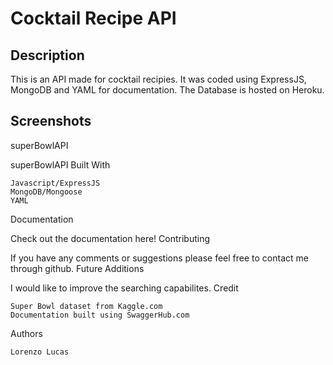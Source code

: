 # Cocktail Recipe API

## Description
This is an API made for cocktail recipies. It was coded using ExpressJS, MongoDB and YAML for documentation. The Database is hosted on Heroku.

## Screenshots


superBowlAPI

superBowlAPI
Built With

    Javascript/ExpressJS
    MongoDB/Mongoose
    YAML

Documentation

Check out the documentation here!
Contributing

If you have any comments or suggestions please feel free to contact me through github.
Future Additions

I would like to improve the searching capabilites.
Credit

    Super Bowl dataset from Kaggle.com
    Documentation built using SwaggerHub.com

Authors

    Lorenzo Lucas
